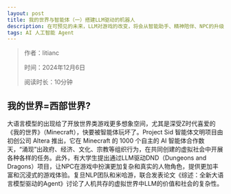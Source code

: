 ```yaml
---
layout: post
title: 我的世界与智能体（一）搭建LLM驱动的机器人
description: 在可预见的未来，LLM对游戏的改变，将会从智能助手、精神陪伴、NPC的升级，逐步扩大到规则的制定，甚至影响现实世界的社会秩序。就像科幻电影《西部世界》中的AI，在虚拟世界中扮演着人类角色，甚至可以涌现出人类文明。这样的文明可能会成为现实，虽然它今天还只是个游戏，只是《我的世界》中第一个机器人。
tags: AI 人工智能 Agent
---
```


> 作者：litianc
>  
> 时间：2024年12月6日
> 
> 阅读时长：10分钟

## 我的世界=西部世界?

大语言模型的出现给了开放世界类游戏更多想象空间，尤其是深受Z时代喜爱的《我的世界》（Minecraft），快要被智能体玩坏了。Project Sid 智能体文明项目由初创公司 Altera 推出，它在 Minecraft 的 1000 个自主的 AI 智能体合作数天，“涌现”出政府、经济、文化、宗教等组织行为，在共同创建的虚拟社会中开展各种各样的任务。此外，有大学生提出通过LLM驱动DND（Dungeons and Dragons）项目，让NPC在游戏中扮演更加复杂和真实的人物角色，提供更加丰富和沉浸式的游戏体验。复旦NLP团队和米哈游，联合发表论文《综述：全新大语言模型驱动的Agent》讨论了人机共存的虚拟世界中LLM的价值和社会的复杂性。
<!-- 
<div align="center" style="display: flex; justify-content: center; align-items: flex-end;">
  <div style="margin: 10px;">
    <img src="/images/posts/Minecraft_and_agent_1/dnd.png" alt="地下城与龙" style="height: auto; max-height: 300px;">
    <p align="center">地下城与龙</p>
  </div>
  <div style="margin: 10px;">
    <img src="/images/posts/Minecraft_and_agent_1/altera.png" alt="Project SID" style="height: auto; max-height: 300px;">
    <p align="center">Project Sid</p>
  </div>
</div>

在可预见的未来，LLM对游戏的改变，将会从智能助手、精神陪伴、NPC的升级，逐步扩大到规则的制定，甚至影响现实世界的社会秩序。就像科幻电影《西部世界》中的AI，在虚拟世界中扮演着人类角色，甚至可以涌现出人类文明。这样的文明可能会成为现实，虽然它今天还只是个游戏，只是《我的世界》中第一个机器人。

> 笔者计划围绕我的世界与智能体出一个系列文章，从搭建LLM驱动的机器人开始，逐步探索我的世界Agent进阶玩法，最后再探讨虚拟社会治理与伦理问题。第一篇，我们介绍如何搭建一个LLM驱动的机器人，并展示一些有趣的效果。

## 话不多说，先看效果

建造是《我的世界》中的一种玩法，多名玩家可以相互协作，以像素点的方式搭建各种3D建筑和场景。
我们在网上找几个大神玩家建造的建筑效果给大家展示。

<div align="center">
  <img src="/images/posts/Minecraft_and_agent_1/minecraft-competition.jpg" alt="Minecraft Competition" style="width: 70%; height: auto;">
  <p>Claude-sonnet-3.6对比 gpt-o1-preview</p>
</div>

<div align="center" style="display: flex; justify-content: center; align-items: flex-end;">
  <div style="margin: 10px;">
    <img src="/images/posts/Minecraft_and_agent_1/minecraft-sonnet1.jpg" alt="地下城与龙" style="height: auto; max-height: 300px;">
    <p align="center">Claude-sonnet-3.6</p>
  </div>
  <div style="margin: 10px;">
    <img src="/images/posts/Minecraft_and_agent_1/minecraft-gpt4o.jpg" alt="Project SID" style="height: auto; max-height: 300px;">
    <p align="center">gpt-4o</p>
  </div>
</div>

## 我的世界，出发

### 简洁搭建流程

千里之行，始于足下。我们动手搭建一个最小版本的LLM驱动的机器人，并展示一些有趣的效果。

首先，我们会构建一个我的世界服务器，整个世界只有空地，用于搭建建筑。
<div align="center">
  <img src="/images/posts/Minecraft_and_agent_1/minecraft-login.png" alt="Minecraft Login" style="width: 70%; height: auto;">
</div>

然后，使用Minecraft客户端，连接这台服务器并登录，也可以将服务器信息共享给其他朋友，一同参与建造。当然，这里我们准备邀请的是机器人朋友。
<div align="center">
  <img src="/images/posts/Minecraft_and_agent_1/minecraft-localserver.png" alt="Minecraft Local Server" style="width: 70%; height: auto;">
</div>

最后，我们启用了Claude大语言模型驱动的机器人，并在客户端中通过对话给她下达建造命令。在我的世界中操作一个机器人的基础环境便完成了。

![mindcraft-move](/images/posts/Minecraft_and_agent_1/mindcraft-move.gif)

### 详细搭建步骤

本节主要帮助那些希望动手安装游戏环境和机器人的读者，避免重复前人踩过的坑。我们把搭建过程共分为三个模块，分别是：我的世界服务器、客户端和机器人。动手搭建过程需要一些计算机的基础知识，例如：docker、python、node等。

#### 模块一：我的世界服务器

我使用一台公有云ubuntu22.04的服务器，2核4G，作为我的世界服务器。

**第一步**，下载Orchestrator项目代码。

Orchestrator项目是由大神mc-bench开发的开源项目，项目最终目标是实现服务器和机器人一键部署，目前我们主要使用它用于搭建游戏服务器。

```git clone https://github.com/mc-bench/orchestrator.git```

如果国内服务器遇到clone失败，可以尝试使用代理。

```git clone https://ghp.ci/https://github.com/mc-bench/orchestrator.git```

> 特别提示：目前 这个代码库还没有打正式版本号，有可能最新的代码会出现运行不起来的情况，我目前跑通过的commit是83f9912b1a2c6aa485e4bed9819acb9e96ba9eb2，如果出现运行不起来的情况，可以用
``git reset --hard 83f9912b1a2c6aa485e4bed9819acb9e96ba9eb2``命令后尝试启动（别问我为什么知道，说多都是泪）。

**第二步**，安装基础环境

基础环境包括docker、docker-compose、redis-server、miniconda等，如果已经安装了可以跳过。
- docker
  ```bash
  # 1. 更新软件包索引并安装必要的依赖软件
  sudo apt update
  sudo apt install -y \
      apt-transport-https \
      ca-certificates \
      curl \
      software-properties-common

  # 2. 添加 Docker 的官方 GPG 密钥
  curl -fsSL https://download.docker.com/linux/ubuntu/gpg | sudo apt-key add -
  # 遇到需要错误可能需要升级openssl
  apt upgrade openssl

  # 3. 添加 Docker 的官方 APT 仓库
  sudo add-apt-repository "deb [arch=amd64] https://download.docker.com/linux/ubuntu $(lsb_release -cs) stable"

  # 4. 更新 apt 包索引并安装 Docker
  sudo apt update
  sudo apt install -y docker-ce docker-ce-cli containerd.io

  # 5. 验证 Docker 是否安装成功
  sudo docker run hello-world

  # 6. 设置 Docker 注册表镜像加速器
  sudo mkdir -p /etc/docker
  sudo tee /etc/docker/daemon.json <<-'EOF'
  {
    "registry-mirrors": ["https://dockerpull.org"],
    "insecure-registries": ["https://dockerpull.org"]
  }
  EOF

  # 7. 重启 Docker 服务
  sudo systemctl daemon-reload
  sudo systemctl restart docker
  ```

- docker-compose
  ```bash
  # 1. 下载 Docker Compose 的最新版本
  sudo curl -L "https://github.com/docker/compose/releases/latest/download/docker-compose-$(uname -s)-$(uname -m)" -o /usr/local/bin/docker-compose

  #  如果国内服务器下载失败，可以尝试使用代理。
    curl -L "https://ghp.ci/https://github.com/docker/compose/releases/latest/download/docker-compose-$(uname -s)-$(uname -m)" -o /usr/local/bin/docker-compose

  # 2. 赋予可执行权限
  sudo chmod +x /usr/local/bin/docker-compose

  # 3. 验证安装
  docker-compose --version
  ```

- redis-server

  ```bash
  sudo apt update
  sudo apt install -y redis-server
  ```

- miniconda
  ```bash
  # 1. 下载 Miniconda 安装脚本
  wget https://repo.anaconda.com/miniconda/Miniconda3-latest-Linux-x86_64.sh
  # 2. 安装Miniconda
  bash Miniconda3-latest-Linux-x86_64.sh
  # 3. 创建conda环境
  conda create -n mc python=3.12
  # (如果按官方推荐的安装3.7后续安装依赖会报错)
  # 4. 激活conda环境
  conda activate mc
  #  5. 安装依赖
  pip install -r requirements.txt
  ```

第三步，启动服务

  ```bash
  python server_manager.py
  ```

  在运行完成后使用``docker ps``命令能够看到``mc-llm-37d232d1``的容器正在运行，说明启动成功，属于你的游戏服务器已搭建完成。通过防火墙和安全组设置，将25565端口设置为公开访问，同时记住这台服务器的ip地址，你和机器人就可以通过客户端连接到游戏服务器上。

#### 模块二：我的世界客户端

鉴于Minecraft是一个国际化广受关注的游戏，客户端的教程非常多，推荐一篇安装攻略：https://www.bilibili.com/opus/406887682451955645。
  
简单来说，需要安装Java运行环境（Jre）和Minecraft启动器。

Minecraft启动器分为官方启动器与第三方启动器，二者的功能是一模一样的。本文中使用的是HMCL启动器。启动游戏的版本为1.20.4。

启动游戏后，在“多人游戏”中，选择“添加服务器”，并将上面得到的"[服务器ip]:25565"填入服务器地址，点击“完成”即可加入这个世界。

#### 模块三：Mindcraft机器人
  Mindcraft是一个基于Minecraft的AI助手，它能够与玩家互动，提供游戏内的帮助和指导。Mindcraft使用自然语言处理技术，能够理解玩家的指令，并根据指令执行相应的操作。Mindcraft还可以与玩家进行对话，提供游戏内的聊天服务。Mindcraft还可以与玩家进行游戏内的互动，例如按照玩家指令搭建建筑、共同冒险等。

  - 模型选择
  
    Mindcraft 默认支持 OpenAI|Gemini|Anthropic|Replicate|Hugging Face|Groq|Ollama|Qwen|Novita 等模型API接口，并且也可以通过本地化部署模型来实现，但社区用户测试，演示效果最好的是Anthropic和OpenAI的模型，因此，这里演示Anthropic的模型API接口（Claude-sonnet-3.5）。

    *注：Anthropic是Claude大模型的母公司。*
  
  - Mindcraft启动
    ```bash
    # 1、购买一台海外云服务器，拉取Mindcraft代码
      git clone https://github.com/kolbytn/mindcraft.git

    # 2、安装node/npm，这里推荐使用nvm安装
      curl -o- https://raw.githubusercontent.com/nvm-sh/nvm/v0.39.7/install.sh | bash
      source ~/.bashrc
      nvm install --lts
      nvm use --lts

    # 3、安装依赖
      cd mindcraft
      npm install

    # 4、添加模型api_key
      # 将目录下的keys.example.json文件重命名为keys.json
      # 从 claude 官网，充值购买api的token额度，并生成api_key，填入keys.json文件对应位置，例如：
      {
        "ANTHROPIC_API_KEY": "sk-ant-api03-xxxx-Y9Hj8AAA" //这里用xxxx代表了真实的api_key
      }    

    # 5、修改setting.json
      # host改为Minecraft服务器的ip地址，port的值改为25565，host_mindserver改为false。
      {
        "host": "your.ip.address.here", // or "localhost"
        "port": 25565,
        "host_mindserver": false, 
        //...
        "allow_insecure_coding": true, 
      }
      # 根据模型修改profiles目录，例如，我用自带的配置andy_npc作为我的机器人伙伴，就将andy_npc加入profiles，并注释其他模型配置文件：
      {
        "profiles": [
            "./profiles/andy_npc.json"
        ],
      }
    # 6、启动
      node main.js
    ```
### 机器人首次试用

在我的世界中，玩家可以通过对话方式要求Mindcraft机器人执行各种任务，例如：采集资源、建造建筑、与其他NPC互动等。

例如：我们让他搭建一个三种颜色的小屋子，只需要一句对完话，机器人就可以按照我们的要求进行搭建。
![](/images/posts/Minecraft_and_agent_1/mindcraft-building.gif)

此外，还可以打断进行中的工作流程，安排新的任务，例如：我们让他搭建一个房子，中途提出增加两根柱子的需求。
![](/images/posts/Minecraft_and_agent_1/mindcraft-building2.gif)

初次试用的效果就先演示到这里，再回来说说我对我的世界这款游戏的理解。

## 为什么是我的世界

我的世界是一款开源，并且有活跃的社区，并且有广泛的玩家基础的游戏。

因为开源的特性，任何人都可以搭建专属的世界，也叫做私人服务器。我们可以使用云服务器、个人电脑、甚至是树莓派作为服务器，构建出一个强大的游戏环境。这样，我们可以在不影响其他玩家的前提下，测试我们自己的机器人，并且可以随时重置环境。

我的世界在全球范围内社区非常活跃，有很强的社交属性，有多达10亿级的玩家数量，他们可以提供各种帮助，例如：搭建世界，提供游戏资源等。在动手写这篇文章之前，我对这款游戏的环境、玩法和操作并不熟悉，但能很快通过 google + gpt 的工具搭建出一个简单的世界，这个过程深感这个社区的强大。

有一项我的世界玩家出身情况分布调查也非常有意思，国内玩家的出生时间最多分布在2002年~2007年。这代人正好在参加工作前，赶上AIGC开始普及，相信他们会有更多时间探索这款游戏和AI结合的颠覆性玩法。

## 下一步的工作
正如前文所说，笔者目前对我的世界游戏本身的了解有一定局限，所以还需要花大量时间来熟悉游戏的玩法，以便能更好地开发机器人的高级玩法。

此外，近一年AI的能力提升速度非常快，除了趣味性，AI结合虚拟社会的影响力和伦理问题也值得我们关注。总之，我会继续围绕我的世界和智能体开展更多工作。

> Ps：本文部分内容由AI参与撰写，感谢Claude AI的协助。 -->
